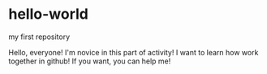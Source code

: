 # hello-world
my first repository

Hello, everyone!  I'm novice in this part of activity! I want to learn how work together in github! If you want, you can help me!
